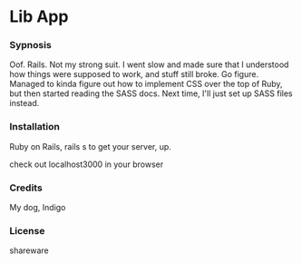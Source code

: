 # Lib App

### Sypnosis
Oof.  Rails.  Not my strong suit.  I went slow and made sure that I understood how things were supposed to work, and stuff still broke.  Go figure.  Managed to kinda figure out how to implement CSS over the top of Ruby, but then started reading the SASS docs.  Next time, I'll just set up SASS files instead.

### Installation
Ruby on Rails, rails s to get your server, up.

check out localhost3000 in your browser

### Credits
My dog, Indigo

### License
shareware
